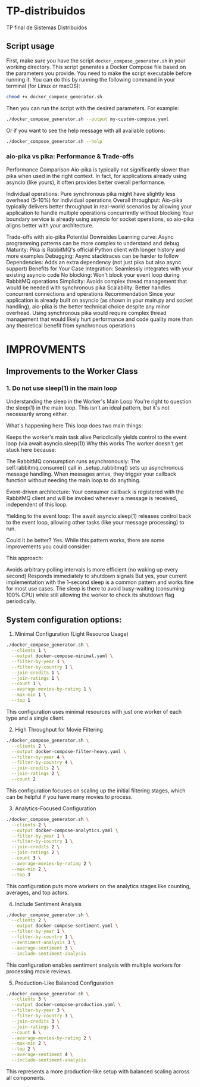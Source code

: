 # TP-distribuidos
TP final de Sistemas Distribuidos


## Script usage
First, make sure you have the script `docker_compose_generator.sh` in your working directory. This script generates a Docker Compose file based on the parameters you provide. You need to make the script executable before running it. You can do this by running the following command in your terminal (for Linux or macOS):
```bash
chmod +x docker_compose_generator.sh
```
Then you can run the script with the desired parameters. For example:
```bash
./docker_compose_generator.sh --output my-custom-compose.yaml
```
Or if you want to see the help message with all available options:
```bash
./docker_compose_generator.sh --help
```




### aio-pika vs pika: Performance & Trade-offs
Performance Comparison
Aio-pika is typically not significantly slower than pika when used in the right context. In fact, for applications already using asyncio (like yours), it often provides better overall performance.

Individual operations: Pure synchronous pika might have slightly less overhead (5-10%) for individual operations
Overall throughput: Aio-pika typically delivers better throughput in real-world scenarios by allowing your application to handle multiple operations concurrently without blocking
Your boundary service is already using asyncio for socket operations, so aio-pika aligns better with your architecture.

Trade-offs with aio-pika
Potential Downsides
Learning curve: Async programming patterns can be more complex to understand and debug
Maturity: Pika is RabbitMQ's official Python client with longer history and more examples
Debugging: Async stacktraces can be harder to follow
Dependencies: Adds an extra dependency (not just pika but also async support)
Benefits for Your Case
Integration: Seamlessly integrates with your existing asyncio code
No blocking: Won't block your event loop during RabbitMQ operations
Simplicity: Avoids complex thread management that would be needed with synchronous pika
Scalability: Better handles concurrent connections and operations
Recommendation
Since your application is already built on asyncio (as shown in your main.py and socket handling), aio-pika is the better technical choice despite any minor overhead. Using synchronous pika would require complex thread management that would likely hurt performance and code quality more than any theoretical benefit from synchronous operations



# IMPROVMENTS

## Improvements to the Worker Class
### 1. Do not use sleep(1) in the main loop
Understanding the sleep in the Worker's Main Loop
You're right to question the sleep(1) in the main loop. This isn't an ideal pattern, but it's not necessarily wrong either.

What's happening here
This loop does two main things:

Keeps the worker's main task alive
Periodically yields control to the event loop (via await asyncio.sleep(1))
Why this works
The worker doesn't get stuck here because:

The RabbitMQ consumption runs asynchronously: The self.rabbitmq.consume() call in _setup_rabbitmq() sets up asynchronous message handling. When messages arrive, they trigger your callback function without needing the main loop to do anything.

Event-driven architecture: Your consumer callback is registered with the RabbitMQ client and will be invoked whenever a message is received, independent of this loop.

Yielding to the event loop: The await asyncio.sleep(1) releases control back to the event loop, allowing other tasks (like your message processing) to run.

Could it be better?
Yes. While this pattern works, there are some improvements you could consider:

This approach:

Avoids arbitrary polling intervals
Is more efficient (no waking up every second)
Responds immediately to shutdown signals
But yes, your current implementation with the 1-second sleep is a common pattern and works fine for most use cases. The sleep is there to avoid busy-waiting (consuming 100% CPU) while still allowing the worker to check its shutdown flag periodically.



## System configuration options:

1. Minimal Configuration (Light Resource Usage)
``` bash
./docker_compose_generator.sh \
  --clients 1 \
  --output docker-compose-minimal.yaml \
  --filter-by-year 1 \
  --filter-by-country 1 \
  --join-credits 1 \
  --join-ratings 1 \
  --count 1 \
  --average-movies-by-rating 1 \
  --max-min 1 \
  --top 1
```
This configuration uses minimal resources with just one worker of each type and a single client.

2. High Throughput for Movie Filtering
``` bash
./docker_compose_generator.sh \
  --clients 2 \
  --output docker-compose-filter-heavy.yaml \
  --filter-by-year 4 \
  --filter-by-country 4 \
  --join-credits 2 \
  --join-ratings 2 \
  --count 2
```
This configuration focuses on scaling up the initial filtering stages, which can be helpful if you have many movies to process.

3. Analytics-Focused Configuration
``` bash
./docker_compose_generator.sh \
  --clients 2 \
  --output docker-compose-analytics.yaml \
  --filter-by-year 1 \
  --filter-by-country 1 \
  --join-credits 2 \
  --join-ratings 2 \
  --count 3 \
  --average-movies-by-rating 2 \
  --max-min 2 \
  --top 3
```
This configuration puts more workers on the analytics stages like counting, averages, and top actors.

4. Include Sentiment Analysis
``` bash
./docker_compose_generator.sh \
  --clients 2 \
  --output docker-compose-sentiment.yaml \
  --filter-by-year 1 \
  --filter-by-country 1 \
  --sentiment-analysis 3 \
  --average-sentiment 3 \
  --include-sentiment-analysis
```
This configuration enables sentiment analysis with multiple workers for processing movie reviews.

5. Production-Like Balanced Configuration
``` bash
./docker_compose_generator.sh \
  --clients 3 \
  --output docker-compose-production.yaml \
  --filter-by-year 3 \
  --filter-by-country 3 \
  --join-credits 3 \
  --join-ratings 3 \
  --count 6 \
  --average-movies-by-rating 2 \
  --max-min 2 \
  --top 2 \
  --average-sentiment 4 \
  --include-sentiment-analysis
```
This represents a more production-like setup with balanced scaling across all components.



